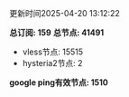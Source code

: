 更新时间2025-04-20 13:12:22

**总订阅: 159**
**总节点: 41491**
- vless节点: 15515
- hysteria2节点: 2

**google ping有效节点: 1510**
